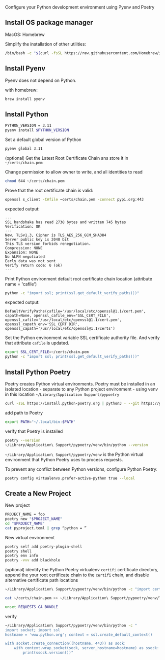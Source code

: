 Configure your Python development environment using Pyenv and Poetry

## Install OS package manager

MacOS: Homebrew

Simplify the installation of other utilities:

```bash
/bin/bash -c "$(curl -fsSL https://raw.githubusercontent.com/Homebrew/install/HEAD/install.sh)”
```

## Install Pyenv

Pyenv does not depend on Python.

with homebrew:
```bash
brew install pyenv
```

## Install Python

```bash
PYTHON_VERSION = 3.11
pyenv install $PYTHON_VERSION
```

Set a default global version of Python

```bash
pyenv global 3.11
```

(optional) Get the Latest Root Certificate Chain ans store it in `~/certs/chain.pem`

Change permission to allow owner to write, and all identities to read
```bash
chmod 644 ~/certs/chain.pem
```

Prove that the root certificate chain is valid:
```bash
openssl s_client -CAfile ~certs/chain.pem -connect pypi.org:443
```

expected output:
```
---
SSL handshake has read 2738 bytes and written 745 bytes
Verification: OK
---
New, TLSv1.3, Cipher is TLS_AES_256_GCM_SHA384
Server public key is 2048 bit
This TLS version forbids renegotiation.
Compression: NONE
Expansion: NONE
No ALPN negotiated
Early data was not sent
Verify return code: 0 (ok)
---
```

Print Python environment default root certificate chain location (attribute name = 'cafile')

```bash
python -c "import ssl; print(ssl.get_default_verify_paths())"
```

expected output:
```
DefaultVerifyPaths(cafile='/usr/local/etc/openssl@1.1/cert.pem', capath=None, openssl_cafile_env='SSL_CERT_FILE', openssl_cafile='/usr/local/etc/openssl@1.1/cert.pem', openssl_capath_env='SSL_CERT_DIR', openssl_capath='/usr/local/etc/openssl@1.1/certs')
```

Set the Python environment variable SSL certificate authority file. And verify that attribute `cafile` is updated.

```bash
export SSL_CERT_FILE=~/certs/chain.pem
python -c "import ssl; print(ssl.get_default_verify_paths())"
```

## Install Python Poetry

Poetry creates Python virtual environments.
Poetry must be installed in an isolated location - separate to any Python project environment - using venv in this location `~/Library/Application Support/pypoetry`

```bash
curl -sSL https://install.python-poetry.org | python3 - --git https://github.com/python-poetry/poetry.git@main
```

add path to Poetry

```bash
export PATH="~/.local/bin:$PATH"
```

verify that Poetry is installed
```bash
poetry --version
~/Library/Application\ Support/pypoetry/venv/bin/python --version
```

`~/Library/Application\ Support/pypoetry/venv` is the Python virtual environment that Python Poetry uses to process requests.

To prevent any conflict between Python versions, configure Python Poetry:

```bash
poetry config virtualenvs.prefer-active-python true --local
```

## Create a New Project

New project

```bash
PROJECT_NAME = foo
poetry new "$PROJECT_NAME"
cd "$PROJECT_NAME"
cat pyproject.toml | grep “python = ”
```

New virtual environment

```bash
poetry self add poetry-plugin-shell
poetry shell
poetry env info
poetry -vvv add blackhole
```

(optional) identify the Python Poetry virtualenv `certifi` certificate directory, append the your root certificate chain to the `certifi` chain, and disable alternative certificate path locations

```bash
~/Library/Application\ Support/pypoetry/venv/bin/python -c "import certifi; print(certifi.where())"

cat ~/certs/chain.pem >> ~/Library/Application\ Support/pypoetry/venv/lib/python$PYTHON_VERSION/site-packages/certifi/cacert.pem

unset REQUESTS_CA_BUNDLE
```

verify
```bash
~/Library/Application\ Support/pypoetry/venv/bin/python -c "
import socket; import ssl
hostname = 'www.python.org'; context = ssl.create_default_context()

with socket.create_connection((hostname, 443)) as sock:
    with context.wrap_socket(sock, server_hostname=hostname) as ssock:
        print(ssock.version())"
```